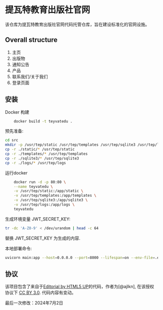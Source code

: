 # 提瓦特教育出版社官网

该仓库为提瓦特教育出版社官网代码托管仓库，旨在建设标准化的官网设施。

## Overall structure

1. 主页
2. 出版物
3. 通知公告
4. 产品
5. 联系我们/关于我们
6. 登录页面

## 安装

Docker 构建
```bash
    docker build -t teyvatedu .
```
预先准备:
```bash
cd src
mkdir -p /usr/tep/static /usr/tep/templates /usr/tep/sqlite3 /usr/tep/logs
cp -r ./static/* /usr/tep/static
cp -r ./templates/* /usr/tep/templates
cp -r ./sqlite3/* /usr/tep/sqlite3
cp -r ./logs/* /usr/tep/logs
```
运行docker
```bash
    docker run -d -p 80:80 \
    --name teyvatedu \
    -v /usr/tep/static:/app/static \
    -v /usr/tep/templates:/app/templates \
    -v /usr/tep/sqlite3:/app/sqlite3 \
    -v /usr/tep/logs:/app/logs \
    teyvatedu
```


生成环境变量 JWT_SECRET_KEY: 
```bash
tr -dc 'A-Z0-9' < /dev/urandom | head -c 64
```
替换 JWT_SECRET_KEY 为生成的内容.

本地部署命令:
```bash
uvicorn main:app --host=0.0.0.0 --port=8000 --lifespan=on --env-file=.env --log-config=uvicorn_log.yaml
```

## 协议

该项目包含了来自于[Editorial by HTML5 UP](html5up.net)的代码，作者为[@ajlkn], 在该授权协议下 [CC BY 3.0](html5up.net/license). 代码内容有变动。

最后一次修改：2024年7月2日